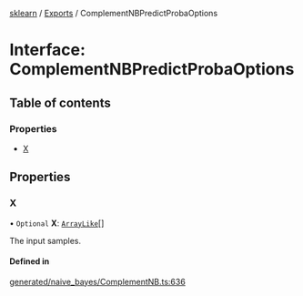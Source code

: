 [sklearn](../readme.md) / [Exports](../modules.md) / ComplementNBPredictProbaOptions

# Interface: ComplementNBPredictProbaOptions

## Table of contents

### Properties

- [X](ComplementNBPredictProbaOptions.md#x)

## Properties

### X

• `Optional` **X**: [`ArrayLike`](../modules.md#arraylike)[]

The input samples.

#### Defined in

[generated/naive_bayes/ComplementNB.ts:636](https://github.com/transitive-bullshit/scikit-learn-ts/blob/367336a/packages/sklearn/src/generated/naive_bayes/ComplementNB.ts#L636)
